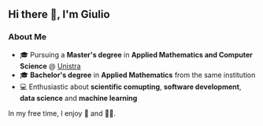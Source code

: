 ## Hi there 👋, I'm Giulio

### About Me
- 🎓 Pursuing a **Master's degree** in **Applied Mathematics and Computer Science** @ [Unistra](https://en.unistra.fr)
- 🎓 **Bachelor's degree** in **Applied Mathematics** from the same institution
- 💻 Enthusiastic about **scientific comupting**, **software development**, **data science** and **machine learning**

In my free time, I enjoy 🏃 and 🏊‍♂️.
